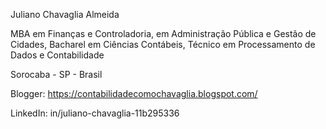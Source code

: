 Juliano Chavaglia Almeida


MBA em Finanças e Controladoria, em Administração Pública e Gestão de Cidades, Bacharel em Ciências Contábeis, Técnico em Processamento de Dados e Contabilidade


Sorocaba - SP - Brasil


Blogger: https://contabilidadecomochavaglia.blogspot.com/


LinkedIn: in/juliano-chavaglia-11b295336
